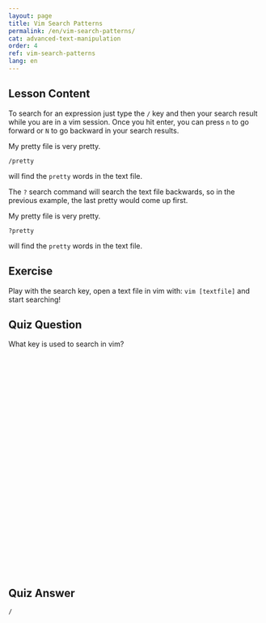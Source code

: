 ```yaml
---
layout: page
title: Vim Search Patterns
permalink: /en/vim-search-patterns/
cat: advanced-text-manipulation
order: 4
ref: vim-search-patterns
lang: en
---
```


## Lesson Content

To search for an expression just type the `/` key and then your search result while you are in a vim session. Once you hit enter, you can press `n` to go forward or `N` to go backward in your search results.

My pretty file is very pretty.

`/pretty`

will find the `pretty` words in the text file.



The `?` search command will search the text file backwards, so in the previous example, the last pretty would come up first. 

My pretty file is very pretty.

`?pretty`

will find the `pretty` words in the text file.

## Exercise

Play with the search key, open a text file in vim with: `vim [textfile]` and start searching!

## Quiz Question

What key is used to search in vim?  
<br /><br /><br /><br /><br /><br /><br /><br /><br /><br /><br /><br /><br /><br /><br /><br /><br /><br /><br /><br /><br /><br /><br /><br /><br /><br />
## Quiz Answer

`/`